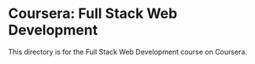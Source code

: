# Coursera: Full Stack Web Development

This directory is for the Full Stack Web Development course on Coursera. 
